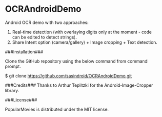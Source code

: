 # OCRAndroidDemo
Android OCR demo with two approaches:
1) Real-time detection (with overlaying digits only at the moment - code can be edited to detect strings).
2) Share Intent option (camera/gallery) + Image cropping + Text detection.

###Installation###

Clone the GitHub repository using the below command from command prompt.

$ git clone https://github.com/sasindroid/OCRAndroidDemo.git

###Credits###
Thanks to Arthur Teplitzki for the Android-Image-Cropper library.

###License###

PopularMovies is distributed under the MIT license.
